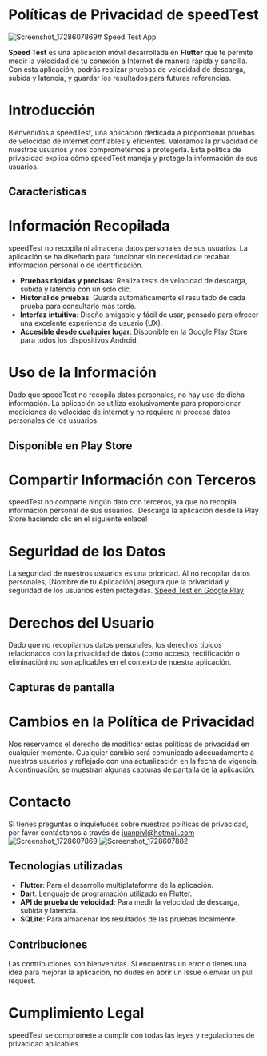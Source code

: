 # Políticas de Privacidad de speedTest
![Screenshot_1728607869](https://github.com/user-attachments/assets/a41bc9a9-5579-4ed5-8ba4-8a2880e2f332)# Speed Test App

**Speed Test** es una aplicación móvil desarrollada en **Flutter** que te permite medir la velocidad de tu conexión a Internet de manera rápida y sencilla. Con esta aplicación, podrás realizar pruebas de velocidad de descarga, subida y latencia, y guardar los resultados para futuras referencias.

# Introducción
Bienvenidos a speedTest, una aplicación dedicada a proporcionar pruebas de velocidad de internet confiables y eficientes. Valoramos la privacidad de nuestros usuarios y nos comprometemos a protegerla. Esta política de privacidad explica cómo speedTest maneja y protege la información de sus usuarios.
## Características

# Información Recopilada
speedTest no recopila ni almacena datos personales de sus usuarios. La aplicación se ha diseñado para funcionar sin necesidad de recabar información personal o de identificación.
- **Pruebas rápidas y precisas**: Realiza tests de velocidad de descarga, subida y latencia con un solo clic.
- **Historial de pruebas**: Guarda automáticamente el resultado de cada prueba para consultarlo más tarde.
- **Interfaz intuitiva**: Diseño amigable y fácil de usar, pensado para ofrecer una excelente experiencia de usuario (UX).
- **Accesible desde cualquier lugar**: Disponible en la Google Play Store para todos los dispositivos Android.

# Uso de la Información
Dado que speedTest no recopila datos personales, no hay uso de dicha información. La aplicación se utiliza exclusivamente para proporcionar mediciones de velocidad de internet y no requiere ni procesa datos personales de los usuarios.
## Disponible en Play Store

# Compartir Información con Terceros
speedTest no comparte ningún dato con terceros, ya que no recopila información personal de sus usuarios.
¡Descarga la aplicación desde la Play Store haciendo clic en el siguiente enlace!

# Seguridad de los Datos
La seguridad de nuestros usuarios es una prioridad. Al no recopilar datos personales, [Nombre de tu Aplicación] asegura que la privacidad y seguridad de los usuarios estén protegidas.
[Speed Test en Google Play](https://play.google.com/store/apps/details?id=com.speedtest.jp)

# Derechos del Usuario
Dado que no recopilamos datos personales, los derechos típicos relacionados con la privacidad de datos (como acceso, rectificación o eliminación) no son aplicables en el contexto de nuestra aplicación.
## Capturas de pantalla

# Cambios en la Política de Privacidad
Nos reservamos el derecho de modificar estas políticas de privacidad en cualquier momento. Cualquier cambio será comunicado adecuadamente a nuestros usuarios y reflejado con una actualización en la fecha de vigencia.
A continuación, se muestran algunas capturas de pantalla de la aplicación:

# Contacto
Si tienes preguntas o inquietudes sobre nuestras políticas de privacidad, por favor contáctanos a través de juanpivl@hotmail.com
![Screenshot_1728607869](https://github.com/user-attachments/assets/21eef9f7-6f77-4cae-860b-460d9f5416bc)
![Screenshot_1728607882](https://github.com/user-attachments/assets/964c9bea-6df5-449a-b741-baafc66b311a)


## Tecnologías utilizadas

- **Flutter**: Para el desarrollo multiplataforma de la aplicación.
- **Dart**: Lenguaje de programación utilizado en Flutter.
- **API de prueba de velocidad**: Para medir la velocidad de descarga, subida y latencia.
- **SQLite**: Para almacenar los resultados de las pruebas localmente.

## Contribuciones

Las contribuciones son bienvenidas. Si encuentras un error o tienes una idea para mejorar la aplicación, no dudes en abrir un issue o enviar un pull request.

# Cumplimiento Legal
speedTest se compromete a cumplir con todas las leyes y regulaciones de privacidad aplicables.